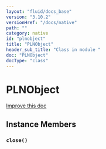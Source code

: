 ```yaml
---
layout: "fluid/docs_base"
version: "3.10.2"
versionHref: "/docs/native"
path: ""
category: native
id: "plnobject"
title: "PLNObject"
header_sub_title: "Class in module "
doc: "PLNObject"
docType: "class"
---
```


<h1 class="api-title">PLNObject</h1>

<a class="improve-v2-docs" href="http://github.com/driftyco/ionic-native/edit/master/src/@ionic-native/plugins/phonegap-local-notification/index.ts#L3">
  Improve this doc
</a>











<h2>Instance Members</h2>
<h3><a class="anchor" name="close" href="#close"></a><code>close()</code></h3>













